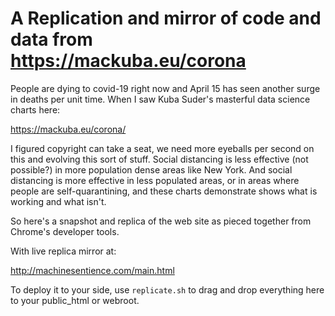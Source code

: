 # A Replication and mirror of code and data from https://mackuba.eu/corona

People are dying to covid-19 right now and April 15 has seen another surge
in deaths per unit time.  When I saw Kuba Suder's masterful data science charts here:

https://mackuba.eu/corona/

I figured copyright can take a seat, we need more eyeballs per second on this
and evolving this sort of stuff.  Social distancing is less effective (not possible?) in more
population dense areas like New York.  And social distancing is more effective in less
populated areas, or in areas where people are self-quarantining, and these charts 
demonstrate shows what is working and what isn't.

So here's a snapshot and replica of the web site as pieced together from Chrome's developer tools.

With live replica mirror at:

http://machinesentience.com/main.html

To deploy it to your side, use `replicate.sh` to drag and drop everything here to your public_html or webroot.


